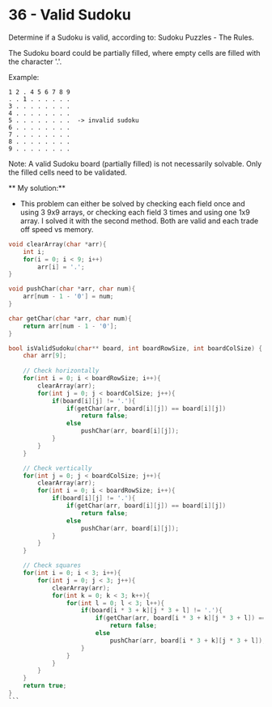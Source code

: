 # 36 - Valid Sudoku

Determine if a Sudoku is valid, according to: Sudoku Puzzles - The Rules.

The Sudoku board could be partially filled, where empty cells are filled with the character '.'.

Example: 
````
1 2 . 4 5 6 7 8 9 
. . 1 . . . . . . 
3 . . . . . . . . 
4 . . . . . . . . 
5 . . . . . . . .  -> invalid sudoku
6 . . . . . . . . 
7 . . . . . . . . 
8 . . . . . . . . 
9 . . . . . . . . 
````

Note:
A valid Sudoku board (partially filled) is not necessarily solvable. Only the filled cells need to be validated.

** My solution:**
- This problem can either be solved by checking each field once and using 3 9x9 arrays, or checking each field 3 times and using one 1x9 array. I solved it with the second method. Both are valid and each trade off speed vs memory.

````c
void clearArray(char *arr){
    int i;
    for(i = 0; i < 9; i++)
        arr[i] = '.';
}

void pushChar(char *arr, char num){
    arr[num - 1 - '0'] = num;
}

char getChar(char *arr, char num){
	return arr[num - 1 - '0'];
}

bool isValidSudoku(char** board, int boardRowSize, int boardColSize) {
    char arr[9];
    
    // Check horizontally
    for(int i = 0; i < boardRowSize; i++){
    	clearArray(arr);
    	for(int j = 0; j < boardColSize; j++){
    		if(board[i][j] != '.'){
    			if(getChar(arr, board[i][j]) == board[i][j])
    				return false;
    			else
    				pushChar(arr, board[i][j]);
    		}
    	}
    }

    // Check vertically
    for(int j = 0; j < boardColSize; j++){
    	clearArray(arr);
    	for(int i = 0; i < boardRowSize; i++){
    		if(board[i][j] != '.'){
    			if(getChar(arr, board[i][j]) == board[i][j])
    				return false;
    			else
    				pushChar(arr, board[i][j]);
    		}
    	}
    }

    // Check squares
    for(int i = 0; i < 3; i++){
    	for(int j = 0; j < 3; j++){
    		clearArray(arr);
    		for(int k = 0; k < 3; k++){
    			for(int l = 0; l < 3; l++){
     				if(board[i * 3 + k][j * 3 + l] != '.'){
    					if(getChar(arr, board[i * 3 + k][j * 3 + l]) == board[i * 3 + k][j * 3 + l])
    						return false;
    					else
    						pushChar(arr, board[i * 3 + k][j * 3 + l]);   
					}   
    			}
    		} 				    						
    	}
    }
    return true;
}
```